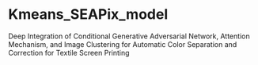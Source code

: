 # Kmeans_SEAPix_model
Deep Integration of Conditional Generative Adversarial Network, Attention Mechanism, and Image Clustering for Automatic Color Separation and Correction for Textile Screen Printing

